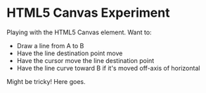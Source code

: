 # HTML5 Canvas Experiment

Playing with the HTML5 Canvas element. Want to:

- Draw a line from A to B
- Have the line destination point move
- Have the cursor move the line destination point
- Have the line curve toward B if it's moved off-axis of horizontal

Might be tricky! Here goes.